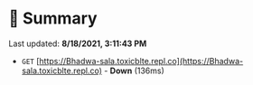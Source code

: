 # 📖 Summary
Last updated: **8/18/2021, 3:11:43 PM**

- `GET` [https://Bhadwa-sala.toxicblte.repl.co](https://Bhadwa-sala.toxicblte.repl.co) - **Down** (136ms)

